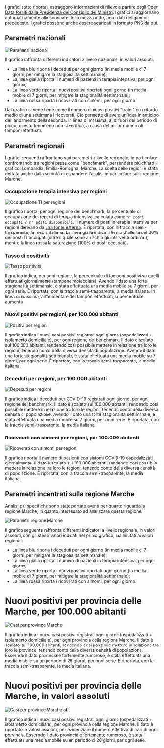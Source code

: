 I grafici sotto riportati estraggono informazioni di rilievo a partire dagli [Open Data forniti dalla Presidenza del Consiglio dei Ministri](https://github.com/pcm-dpc/COVID-19). I grafici si aggiornano automaticamente allo scoccare della mezzanotte, con i dati del giorno precedente. I grafici possono anche essere scaricati in formato PNG da [qui](https://github.com/maldins46/CovidAnalysis/releases/latest).

## Parametri nazionali

![Parametri nazionali](./docs/parametri_italia.png)

Il grafico raffronta differenti indicatori a livello nazionale, in valori assoluti. 
- La linea blu riporta i deceduti per ogni giorno (in media mobile di 7 giorni, per mitigare la stagionalità settimanale); 
- La linea gialla riporta il numero di pazienti in terapia intensiva, per ogni giorno; 
- La linea verde riporta i nuovi positivi riportati ogni giorno (in media mobile di 7 giorni, per mitigare la stagionalità settimanale);
- La linea rossa riporta i ricoverati con sintomi, per ogni giorno.

Dal grafico si vede bene come il numero di nuovi positivi "traini" con ritardo medio di una settimana i ricoverati. Ciò permette di avere un'idea in anticipo dell'andamento della seconda. In linea di massima, al di fuori del periodo di picco, questo fenomeno non si verifica, a causa del minor numero di tamponi effettuati.

## Parametri regionali

I grafici seguenti raffrontano vari parametri a livello regionale, in particolare confrontando tre regioni prese come "benchmark", per rendere più chiaro il grafico: Lombardia, Emilia-Romagna, Marche. La scelta delle regioni è stata dettata anche dalla volontà di espandere l'analisi in particolare sulla regione Marche.

### Occupazione terapia intensiva per regioni

![Occupazione TI per regioni](./docs/ti_per_regioni.png)

Il grafico riporta, per ogni regione del benchmark, la percentuale di occupazione dei reparti di terapia intensiva, calcolata come `n° posti occupati / n° posti disponibili`. Il numero di posti in terapia intensiva per regioni derivano da [una fonte esterna](https://www.infodata.ilsole24ore.com/2020/10/15/terapie-intensive-scopri-in-tempo-reale-quanti-posti-sono-occupati/). È riportata, con la traccia semi-trasparente, la media italiana. La linea gialla indica il livello d'allerta del 30% dei posti TI occupati (oltre il quale sono a rischio gli interventi ordinari), mentre la linea rossa la saturazione (100% di posti occupati).

### Tasso di positività

![Tasso positività](./docs/positivita.png)

Il grafico indica, per ogni regione, la percentuale di tamponi positivi su quelli effettuati giornalmente (tampone molecolare). Avendo il dato una forte stagionalità settimanale, è stata effettuata una media mobile su 7 giorni, per ogni serie. È riportata, con la traccia semi-trasparente, la media italiana. In linea di massima, all'aumentare dei tamponi effettuati, la percentuale aumenta.  

### Nuovi positivi per regioni, per 100.000 abitanti

![Positivi per regioni](./docs/positivi_per_regioni.png)

Il grafico indica i nuovi casi positivi registrati ogni giorno (ospedalizzati + isolamento domiciliare), per ogni regione del benchmark. Il dato è scalato sul 100.000 abitanti, rendendo così possibile mettere in relazione tra loro le regioni, tenendo conto della diversa densità di popolazione. Avendo il dato una forte stagionalità settimanale, è stata effettuata una media mobile su 7 giorni, per ogni serie. È riportata, con la traccia semi-trasparente, la media italiana.

### Deceduti per regioni, per 100.000 abitanti

![Deceduti per regioni](./docs/deceduti_per_regioni.png)

Il grafico indica i deceduti per COVID-19 registrati ogni giorno, per ogni regione del benchmark. Il dato è scalato sul 100.000 abitanti, rendendo così possibile mettere in relazione tra loro le regioni, tenendo conto della diversa densità di popolazione. Avendo il dato una forte stagionalità settimanale, è stata effettuata una media mobile su 7 giorni, per ogni serie. È riportata, con la traccia semi-trasparente, la media italiana.

### Ricoverati con sintomi per regioni, per 100.000 abitanti

![Ricoverati con sintomi per regioni](./docs/ricoverati_con_sintomi_per_regioni.png)

Il grafico riporta il numero di pazienti con sintomi COVID-19 ospedalizzati giornalmente. Il dato è scalato sul 100.000 abitanti, rendendo così possibile mettere in relazione tra loro le regioni, tenendo conto della diversa densità di popolazione. È riportata, con la traccia semi-trasparente, la media italiana.

## Parametri incentrati sulla regione Marche

Analisi più specifiche sono state portate avanti per quanto riguarda la regione Marche, in quanto interessato ad analizzare questa regione.

![Parametri regione Marche](./docs/parametri_marche.png)

Il grafico seguente raffronta differenti indicatori a livello regionale, in valori assoluti, con gli stessi valori indicati nel primo grafico, ma limitati ai valori regionali: 
- La linea blu riporta i deceduti per ogni giorno (in media mobile di 7 giorni, per mitigare la stagionalità settimanale); 
- La linea gialla riporta il numero di pazienti in terapia intensiva, per ogni giorno; 
- La linea verde riporta i nuovi positivi riportati ogni giorno (in media mobile di 7 giorni, per mitigare la stagionalità settimanale);
- La linea rossa riporta i ricoverati con sintomi, per ogni giorno.

# Nuovi positivi per provincia delle Marche, per 100.000 abitanti

![Casi per province Marche](./docs/totale_casi_per_province_marche.png)

Il grafico indica i nuovi casi positivi registrati ogni giorno (ospedalizzati + isolamento domiciliare), per ogni provincia della regione Marche. Il dato è scalato sul 100.000 abitanti, rendendo così possibile mettere in relazione tra loro le province, tenendo conto della diversa densità di popolazione. Esserndo il dato provinciale fortemente rumoroso, è stata effettuata una media mobile su un periodo di 28 giorni, per ogni serie. È riportata, con la traccia semi-trasparente, la media italiana.

# Nuovi positivi per provincia delle Marche, in valori assoluti

![Casi per province Marche abs](./docs/totale_casi_per_province_marche_abs.png)

Il grafico indica i nuovi casi positivi registrati ogni giorno (ospedalizzati + isolamento domiciliare), per ogni provincia della regione Marche. Il dato è riportato in valosi assoluti, per evidenziare il numero effettivo di casi di ogni porvincia. Esserndo il dato provinciale fortemente rumoroso, è stata effettuata una media mobile su un periodo di 28 giorni, per ogni serie.
